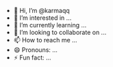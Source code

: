 - 👋 Hi, I’m @karmaqq
- 👀 I’m interested in ...
- 🌱 I’m currently learning ...
- 💞️ I’m looking to collaborate on ...
- 📫 How to reach me ...
- 😄 Pronouns: ...
- ⚡ Fun fact: ...

<!---
karmaqq/karmaqq is a ✨ special ✨ repository because its `README.md` (this file) appears on your GitHub profile.
You can click the Preview link to take a look at your changes.
--->
